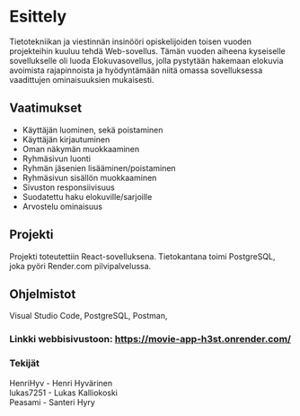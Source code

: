 # Esittely


Tietotekniikan ja viestinnän insinööri opiskelijoiden toisen vuoden projekteihin kuuluu tehdä Web-sovellus. Tämän vuoden aiheena kyseiselle sovellukselle oli luoda Elokuvasovellus, jolla pystytään hakemaan elokuvia avoimista rajapinnoista ja hyödyntämään niitä omassa sovelluksessa vaadittujen ominaisuuksien mukaisesti.



## Vaatimukset
* Käyttäjän luominen, sekä poistaminen
* Käyttäjän kirjautuminen
* Oman näkymän muokkaaminen
* Ryhmäsivun luonti
* Ryhmän jäsenien lisääminen/poistaminen
* Ryhmäsivun sisällön muokkaaminen
* Sivuston responsiivisuus
* Suodatettu haku elokuville/sarjoille
* Arvostelu ominaisuus



## Projekti

Projekti toteutettiin React-sovelluksena. Tietokantana toimi PostgreSQL, joka pyöri Render.com pilvipalvelussa. 



## Ohjelmistot

Visual Studio Code, PostgreSQL, Postman, 





### Linkki webbisivustoon: https://movie-app-h3st.onrender.com/


### Tekijät


HenriHyv - Henri Hyvärinen\
lukas7251 - Lukas Kalliokoski\
Peasami - Santeri Hyry 
